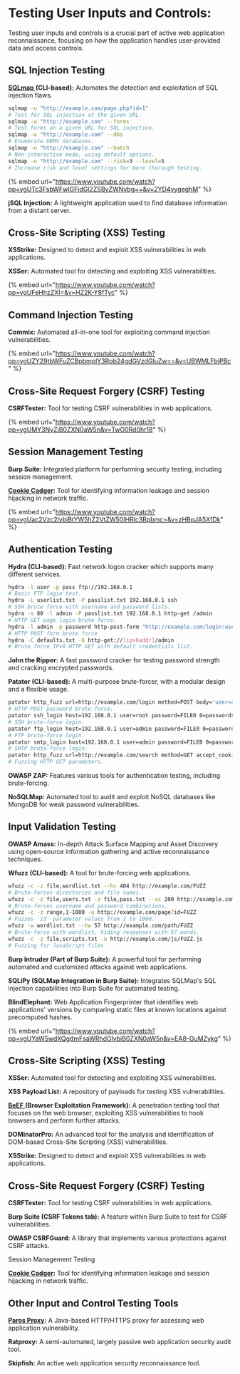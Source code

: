 # Testing User Inputs and Controls:

Testing user inputs and controls is a crucial part of active web application reconnaissance, focusing on how the application handles user-provided data and access controls.&#x20;

## SQL Injection Testing

[**SQLmap** ](http://sqlmap.org/)**(CLI-based):** Automates the detection and exploitation of SQL injection flaws.

```bash
sqlmap -u "http://example.com/page.php?id=1"
# Test for SQL injection at the given URL.
sqlmap -u "http://example.com" --forms
# Test forms on a given URL for SQL injection.
sqlmap -u "http://example.com" --dbs
# Enumerate DBMS databases.
sqlmap -u "http://example.com" --batch
# Non-interactive mode, using default options.
sqlmap -u "http://example.com" --risk=3 --level=5
# Increase risk and level settings for more thorough testing.
```

{% embed url="https://www.youtube.com/watch?pp=ygUTc3FsbWFwIGFjdGl2ZSByZWNvbg==&v=2YD4vygeghM" %}

**jSQL Injection:** A lightweight application used to find database information from a distant server.

## Cross-Site Scripting (XSS) Testing

**XSStrike:** Designed to detect and exploit XSS vulnerabilities in web applications.

**XSSer:** Automated tool for detecting and exploiting XSS vulnerabilities.

{% embed url="https://www.youtube.com/watch?pp=ygUFeHhzZXI=&v=HZ2K-Y8fTyc" %}

## Command Injection Testing

**Commix:** Automated all-in-one tool for exploiting command injection vulnerabilities.

{% embed url="https://www.youtube.com/watch?pp=ygUZY29tbWFuZCBpbmplY3Rpb24gdGVzdGluZw==&v=UBWMLFbjPBc" %}

## Cross-Site Request Forgery (CSRF) Testing

**CSRFTester:** Tool for testing CSRF vulnerabilities in web applications.

{% embed url="https://www.youtube.com/watch?pp=ygUMY3NyZiB0ZXN0aW5n&v=TwG0Rd0hr18" %}

## Session Management Testing

**Burp Suite:** Integrated platform for performing security testing, including session management.

[**Cookie Cadger**](https://cookiecadger.com/)**:** Tool for identifying information leakage and session hijacking in network traffic.

{% embed url="https://www.youtube.com/watch?pp=ygUac2Vzc2lvbiBtYW5hZ2VtZW50IHRlc3Rpbmc=&v=zHBpJA5XfDk" %}

## Authentication Testing

**Hydra (CLI-based):** Fast network logon cracker which supports many different services.

```bash
hydra -l user -p pass ftp://192.168.0.1
# Basic FTP login test.
hydra -L userlist.txt -P passlist.txt 192.168.0.1 ssh
# SSH brute force with username and password lists.
hydra -s 80 -l admin -P passlist.txt 192.168.0.1 http-get /admin
# HTTP GET page login brute force.
hydra -l admin -p password http-post-form "http://example.com/login:user=^USER^&pass=^PASS^:Login failed"
# HTTP POST form brute force
hydra -C defaults.txt -6 http-get://[ipv6addr]/admin
# Brute force IPv6 HTTP GET with default credentials list.
```

**John the Ripper:** A fast password cracker for testing password strength and cracking encrypted passwords.

**Patator (CLI-based):** A multi-purpose brute-forcer, with a modular design and a flexible usage.

```bash
patator http_fuzz url=http://example.com/login method=POST body='user=admin&password=FILE0' 0=passwords.txt
# HTTP POST password brute-force.
patator ssh_login host=192.168.0.1 user=root password=FILE0 0=passwords.txt
# SSH brute-force login.
patator ftp_login host=192.168.0.1 user=admin password=FILE0 0=passwords.txt
# FTP brute-force login.
patator smtp_login host=192.168.0.1 user=admin password=FILE0 0=passwords.txt
# SMTP brute-force login.
patator http_fuzz url=http://example.com/search method=GET accept_cookie=1 follow=1 before_urls=http://example.com/login before_post='user=admin&password=admin' file=0 0=words.txt
# Fuzzing HTTP GET parameters.
```

**OWASP ZAP:** Features various tools for authentication testing, including brute-forcing.

**NoSQLMap:** Automated tool to audit and exploit NoSQL databases like MongoDB for weak password vulnerabilities.

## Input Validation Testing

**OWASP Amass:** In-depth Attack Surface Mapping and Asset Discovery using open-source information gathering and active reconnaissance techniques.

**Wfuzz (CLI-based):** A tool for brute-forcing web applications.

```bash
wfuzz -c -z file,wordlist.txt --hc 404 http://example.com/FUZZ
# Brute-forces directories and file names.
wfuzz -c -z file,users.txt -z file,pass.txt --sc 200 http://example.com/login.php?user=FUZZ&password=FUZ2Z
# Brute-forces username and password combinations.
wfuzz -c -z range,1-1000 -u http://example.com/page?id=FUZZ
# Fuzzes 'id' parameter values from 1 to 1000.
wfuzz -w wordlist.txt --hw 57 http://example.com/path/FUZZ
# Brute-force with wordlist, hiding responses with 57 words.
wfuzz -c -z file,scripts.txt -u http://example.com/js/FUZZ.js
# Fuzzing for JavaScript files.
```

**Burp Intruder (Part of Burp Suite):** A powerful tool for performing automated and customized attacks against web applications.

**SQLiPy (SQLMap Integration in Burp Suite):** Integrates SQLMap's SQL injection capabilities into Burp Suite for automated testing.

**BlindElephant:** Web Application Fingerprinter that identifies web applications' versions by comparing static files at known locations against precomputed hashes.

{% embed url="https://www.youtube.com/watch?pp=ygUYaW5wdXQgdmFsaWRhdGlvbiB0ZXN0aW5n&v=EA8-GuMZykg" %}

## Cross-Site Scripting (XSS) Testing

**XSSer:** Automated tool for detecting and exploiting XSS vulnerabilities.

**XSS Payload List:** A repository of payloads for testing XSS vulnerabilities.

[**BeEF** ](https://beefproject.com/)**(Browser Exploitation Framework):** A penetration testing tool that focuses on the web browser, exploiting XSS vulnerabilities to hook browsers and perform further attacks.

**DOMinatorPro:** An advanced tool for the analysis and identification of DOM-based Cross-Site Scripting (XSS) vulnerabilities.

**XSStrike:** Designed to detect and exploit XSS vulnerabilities in web applications.

## Cross-Site Request Forgery (CSRF) Testing

**CSRFTester:** Tool for testing CSRF vulnerabilities in web applications.

**Burp Suite (CSRF Tokens tab):** A feature within Burp Suite to test for CSRF vulnerabilities.

**OWASP CSRFGuard:** A library that implements various protections against CSRF attacks.

Session Management Testing

[**Cookie Cadger**](https://cookiecadger.com/)**:** Tool for identifying information leakage and session hijacking in network traffic.

## Other Input and Control Testing Tools

[**Paros Proxy**](https://www.parosproxy.org/)**:** A Java-based HTTP/HTTPS proxy for assessing web application vulnerability.

**Ratproxy:** A semi-automated, largely passive web application security audit tool.

**Skipfish:** An active web application security reconnaissance tool.
